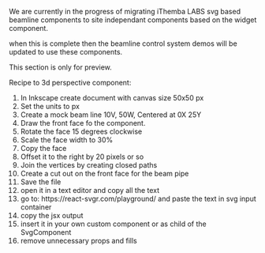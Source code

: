 We are currently in the progress of migrating iThemba LABS svg based beamline components to site independant components based on the widget component.

when this is complete then the beamline control system demos will be updated to use these components.

This section is only for preview.

Recipe to 3d perspective component:
<ol>
<li>In Inkscape create document with canvas size 50x50 px</li>
<li> Set the units to px</li>
<li> Create a mock beam line 10V, 50W, Centered at 0X 25Y</li>

<li>Draw the front face fo the component.</li>
<li>Rotate the face 15 degrees clockwise</li>
<li>Scale the face width to 30%</li>
<li>Copy the face</li>
<li>Offset it to the right by 20 pixels or so</li>
<li>Join the vertices by creating closed paths</li>
<li>Create a cut out on the front face for the beam pipe</li>
<li> Save the file</li>
<li> open it in a text editor and copy all the text</li>
<li> go to: https://react-svgr.com/playground/ and paste the text in svg input container</li>
<li> copy the jsx output</li>
<li> insert it in your own custom component or as child of the SvgComponent</li>
<li> remove unnecessary props and fills</li>
</ol>
